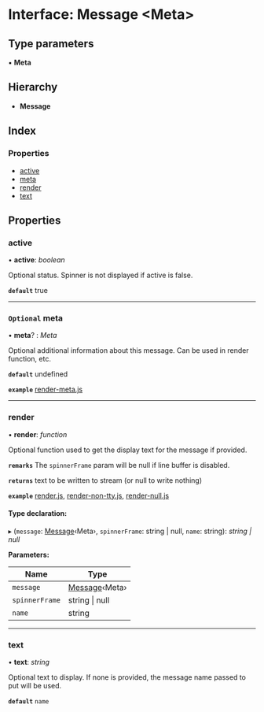 # Interface: Message <**Meta**>

## Type parameters

▪ **Meta**

## Hierarchy

- **Message**

## Index

### Properties

- [active](message.md#active)
- [meta](message.md#optional-meta)
- [render](message.md#render)
- [text](message.md#text)

## Properties

### <a id="active" name="active"></a> active

• **active**: _boolean_

Optional status. Spinner is not displayed if active is false.

**`default`** true

---

### <a id="optional-meta" name="optional-meta"></a> `Optional` meta

• **meta**? : _Meta_

Optional additional information about this message. Can be used in render function, etc.

**`default`** undefined

**`example`** [ render-meta.js](https://github.com/adamjarret/twisters/tree/master/packages/examples-js/bin/render-meta.js)

---

### <a id="render" name="render"></a> render

• **render**: _function_

Optional function used to get the display text for the message if provided.

**`remarks`** The `spinnerFrame` param will be null if line buffer is disabled.

**`returns`** text to be written to stream (or null to write nothing)

**`example`**
[render.js](https://github.com/adamjarret/twisters/tree/master/packages/examples-js/bin/render.js),
[render-non-tty.js](https://github.com/adamjarret/twisters/tree/master/packages/examples-js/bin/render-non-tty.js),
[render-null.js](https://github.com/adamjarret/twisters/tree/master/packages/examples-js/bin/render-null.js)

#### Type declaration:

▸ (`message`: [Message](message.md)‹Meta›, `spinnerFrame`: string | null, `name`: string): _string | null_

**Parameters:**

| Name           | Type                        |
| -------------- | --------------------------- |
| `message`      | [Message](message.md)‹Meta› |
| `spinnerFrame` | string &#124; null          |
| `name`         | string                      |

---

### <a id="text" name="text"></a> text

• **text**: _string_

Optional text to display. If none is provided, the message name passed to put will be used.

**`default`** `name`
